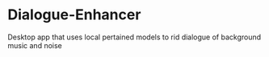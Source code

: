 # Dialogue-Enhancer
Desktop app that uses local pertained models to rid dialogue of background music and noise
